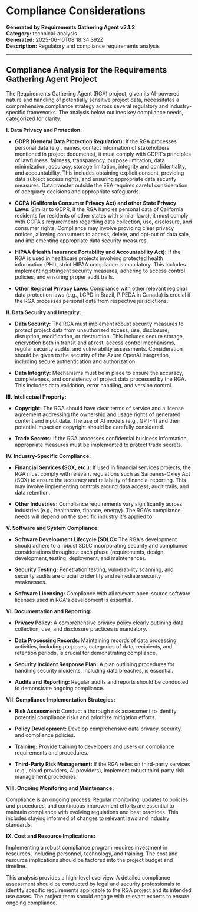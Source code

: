 # Compliance Considerations

**Generated by Requirements Gathering Agent v2.1.2**  
**Category:** technical-analysis  
**Generated:** 2025-06-10T08:18:34.392Z  
**Description:** Regulatory and compliance requirements analysis

---

## Compliance Analysis for the Requirements Gathering Agent Project

The Requirements Gathering Agent (RGA) project, given its AI-powered nature and handling of potentially sensitive project data, necessitates a comprehensive compliance strategy across several regulatory and industry-specific frameworks.  The analysis below outlines key compliance needs, categorized for clarity.

**I. Data Privacy and Protection:**

* **GDPR (General Data Protection Regulation):**  If the RGA processes personal data (e.g., names, contact information of stakeholders mentioned in project documents), it must comply with GDPR's principles of lawfulness, fairness, transparency, purpose limitation, data minimization, accuracy, storage limitation, integrity and confidentiality, and accountability.  This includes obtaining explicit consent, providing data subject access rights, and ensuring appropriate data security measures.  Data transfer outside the EEA requires careful consideration of adequacy decisions and appropriate safeguards.

* **CCPA (California Consumer Privacy Act) and other State Privacy Laws:** Similar to GDPR, if the RGA handles personal data of California residents (or residents of other states with similar laws), it must comply with CCPA's requirements regarding data collection, use, disclosure, and consumer rights.  Compliance may involve providing clear privacy notices, allowing consumers to access, delete, and opt-out of data sale, and implementing appropriate data security measures.

* **HIPAA (Health Insurance Portability and Accountability Act):** If the RGA is used in healthcare projects involving protected health information (PHI), strict HIPAA compliance is mandatory. This includes implementing stringent security measures, adhering to access control policies, and ensuring proper audit trails.

* **Other Regional Privacy Laws:** Compliance with other relevant regional data protection laws (e.g., LGPD in Brazil, PIPEDA in Canada) is crucial if the RGA processes personal data from respective jurisdictions.

**II. Data Security and Integrity:**

* **Data Security:** The RGA must implement robust security measures to protect project data from unauthorized access, use, disclosure, disruption, modification, or destruction. This includes secure storage, encryption both in transit and at rest, access control mechanisms, regular security audits, and vulnerability assessments.  Consideration should be given to the security of the Azure OpenAI integration, including secure authentication and authorization.

* **Data Integrity:** Mechanisms must be in place to ensure the accuracy, completeness, and consistency of project data processed by the RGA. This includes data validation, error handling, and version control.

**III. Intellectual Property:**

* **Copyright:**  The RGA should have clear terms of service and a license agreement addressing the ownership and usage rights of generated content and input data.  The use of AI models (e.g., GPT-4) and their potential impact on copyright should be carefully considered.

* **Trade Secrets:**  If the RGA processes confidential business information, appropriate measures must be implemented to protect trade secrets.

**IV. Industry-Specific Compliance:**

* **Financial Services (SOX, etc.):** If used in financial services projects, the RGA must comply with relevant regulations such as Sarbanes-Oxley Act (SOX) to ensure the accuracy and reliability of financial reporting.  This may involve implementing controls around data access, audit trails, and data retention.

* **Other Industries:**  Compliance requirements vary significantly across industries (e.g., healthcare, finance, energy).  The RGA's compliance needs will depend on the specific industry it's applied to.

**V. Software and System Compliance:**

* **Software Development Lifecycle (SDLC):** The RGA's development should adhere to a robust SDLC incorporating security and compliance considerations throughout each phase (requirements, design, development, testing, deployment, and maintenance).

* **Security Testing:**  Penetration testing, vulnerability scanning, and security audits are crucial to identify and remediate security weaknesses.

* **Software Licensing:**  Compliance with all relevant open-source software licenses used in RGA's development is essential.

**VI. Documentation and Reporting:**

* **Privacy Policy:**  A comprehensive privacy policy clearly outlining data collection, use, and disclosure practices is mandatory.

* **Data Processing Records:**  Maintaining records of data processing activities, including purposes, categories of data, recipients, and retention periods, is crucial for demonstrating compliance.

* **Security Incident Response Plan:** A plan outlining procedures for handling security incidents, including data breaches, is essential.

* **Audits and Reporting:** Regular audits and reports should be conducted to demonstrate ongoing compliance.

**VII. Compliance Implementation Strategies:**

* **Risk Assessment:** Conduct a thorough risk assessment to identify potential compliance risks and prioritize mitigation efforts.

* **Policy Development:**  Develop comprehensive data privacy, security, and compliance policies.

* **Training:**  Provide training to developers and users on compliance requirements and procedures.

* **Third-Party Risk Management:**  If the RGA relies on third-party services (e.g., cloud providers, AI providers), implement robust third-party risk management procedures.


**VIII. Ongoing Monitoring and Maintenance:**

Compliance is an ongoing process.  Regular monitoring, updates to policies and procedures, and continuous improvement efforts are essential to maintain compliance with evolving regulations and best practices.  This includes staying informed of changes to relevant laws and industry standards.


**IX. Cost and Resource Implications:**

Implementing a robust compliance program requires investment in resources, including personnel, technology, and training.  The cost and resource implications should be factored into the project budget and timeline.


This analysis provides a high-level overview. A detailed compliance assessment should be conducted by legal and security professionals to identify specific requirements applicable to the RGA project and its intended use cases.  The project team should engage with relevant experts to ensure ongoing compliance.

